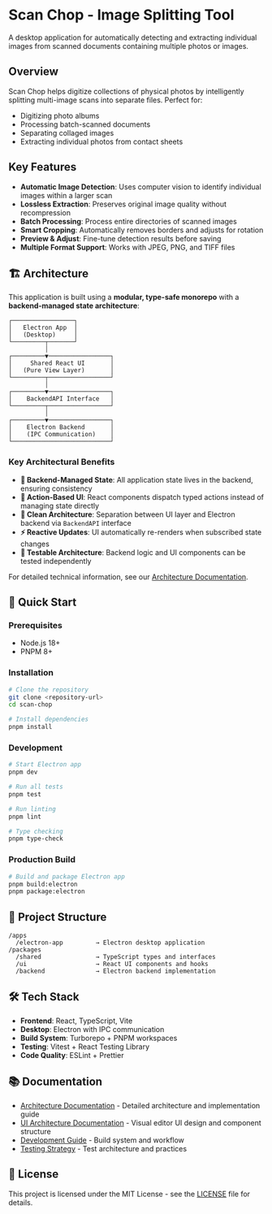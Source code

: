 # Scan Chop - Image Splitting Tool

A desktop application for automatically detecting and extracting individual images from scanned documents containing multiple photos or images.

## Overview

Scan Chop helps digitize collections of physical photos by intelligently splitting multi-image scans into separate files. Perfect for:

- Digitizing photo albums
- Processing batch-scanned documents
- Separating collaged images
- Extracting individual photos from contact sheets

## Key Features

- **Automatic Image Detection**: Uses computer vision to identify individual images within a larger scan
- **Lossless Extraction**: Preserves original image quality without recompression
- **Batch Processing**: Process entire directories of scanned images
- **Smart Cropping**: Automatically removes borders and adjusts for rotation
- **Preview & Adjust**: Fine-tune detection results before saving
- **Multiple Format Support**: Works with JPEG, PNG, and TIFF files

## 🏗️ Architecture

This application is built using a **modular, type-safe monorepo** with a **backend-managed state architecture**:

```
┌─────────────────┐
│   Electron App  │
│   (Desktop)     │
└─────────┬───────┘
          │
┌─────────▼─────────────────┐
│     Shared React UI       │
│   (Pure View Layer)       │
└─────────┬─────────────────┘
          │
┌─────────▼─────────────────┐
│    BackendAPI Interface   │
└─────────┬─────────────────┘
          │
┌─────────▼─────────────────┐
│    Electron Backend       │
│    (IPC Communication)    │
└───────────────────────────┘
```

### Key Architectural Benefits

- **🧠 Backend-Managed State**: All application state lives in the backend, ensuring consistency
- **🔄 Action-Based UI**: React components dispatch typed actions instead of managing state directly
- **🧩 Clean Architecture**: Separation between UI layer and Electron backend via `BackendAPI` interface
- **⚡ Reactive Updates**: UI automatically re-renders when subscribed state changes
- **🧪 Testable Architecture**: Backend logic and UI components can be tested independently

For detailed technical information, see our [Architecture Documentation](docs/ARCHITECTURE.md).

## 🚀 Quick Start

### Prerequisites

- Node.js 18+ 
- PNPM 8+

### Installation

```bash
# Clone the repository
git clone <repository-url>
cd scan-chop

# Install dependencies
pnpm install
```

### Development

```bash
# Start Electron app
pnpm dev

# Run all tests
pnpm test

# Run linting
pnpm lint

# Type checking
pnpm type-check
```

### Production Build

```bash
# Build and package Electron app
pnpm build:electron
pnpm package:electron
```

## 📁 Project Structure

```
/apps
  /electron-app         → Electron desktop application
/packages
  /shared               → TypeScript types and interfaces
  /ui                   → React UI components and hooks
  /backend              → Electron backend implementation
```

## 🛠️ Tech Stack

- **Frontend**: React, TypeScript, Vite
- **Desktop**: Electron with IPC communication
- **Build System**: Turborepo + PNPM workspaces  
- **Testing**: Vitest + React Testing Library
- **Code Quality**: ESLint + Prettier

## 📚 Documentation

- [Architecture Documentation](docs/ARCHITECTURE.md) - Detailed architecture and implementation guide
- [UI Architecture Documentation](docs/UI_ARCHITECTURE.md) - Visual editor UI design and component structure
- [Development Guide](docs/ARCHITECTURE.md#-development-commands) - Build system and workflow
- [Testing Strategy](docs/ARCHITECTURE.md#-testing-strategy) - Test architecture and practices

## 📄 License

This project is licensed under the MIT License - see the [LICENSE](LICENSE) file for details.
